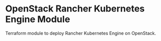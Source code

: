 # OpenStack Rancher Kubernetes Engine Module
Terraform module to deploy Rancher Kubernetes Engine on OpenStack.
